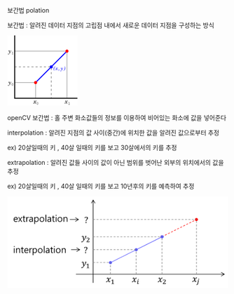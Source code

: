 보간법 polation

보간법 :  알려진 데이터 지점의 고립점 내에서 새로운 데이터 지점을 구성하는 방식

![polation](../사진/polation.png)





openCV 보간법 : 홀 주변 화소값들의 정보를 이용하여 비어있는 화소에 값을 넣어준다

interpolation : 알려진 지점의 값 사이(중간)에 위치한 값을 알려진 값으로부터 추정

ex) 20살일때의 키 , 40살 일때의 키를 보고 30살에서의 키를 추정



extrapolation : 알려진 값들 사이의 값이 아닌 범위를 벗어난 외부의 위치에서의 값을 추정

ex) 20살일때의 키 , 40살 일때의 키를 보고 10년후의 키를 예측하여 추정

![polation2](../사진/polation2.png)



